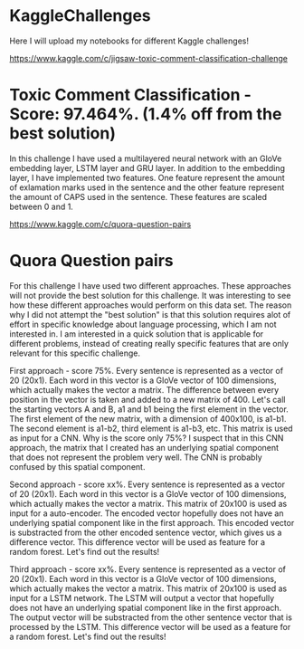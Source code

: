 # KaggleChallenges
Here I will upload my notebooks for different Kaggle challenges!


https://www.kaggle.com/c/jigsaw-toxic-comment-classification-challenge
# Toxic Comment Classification - Score: 97.464%. (1.4% off from the best solution)
In this challenge I have used a multilayered neural network with an GloVe embedding layer, LSTM layer and GRU layer. In addition to the embedding layer, I have implemented two features. One feature represent the amount of exlamation marks used in the sentence and the other feature represent the amount of CAPS used in the sentence. These features are scaled between 0 and 1.

https://www.kaggle.com/c/quora-question-pairs
# Quora Question pairs  
For this challenge I have used two different approaches. These approaches will not provide the best solution for this challenge. It was interesting to see how these different approaches would perform on this data set. The reason why I did not attempt the "best solution" is that this solution requires alot of effort in specific knowledge about language processing, which I am not interested in. I am interested in a quick solution that is applicable for different problems, instead of creating really specific features that are only relevant for this specific challenge.

First approach - score 75%.
Every sentence is represented as a vector of 20 (20x1). Each word in this vector is a GloVe vector of 100 dimensions, which actually makes the vector a matrix. The difference between every position in the vector is taken and added to a new matrix of 400. Let's call the starting vectors A and B, a1 and b1 being the first element in the vector. The first element of the new matrix, with a dimension of 400x100, is a1-b1. The second element is a1-b2, third element is a1-b3, etc. This matrix is used as input for a CNN. Why is the score only 75%? I suspect that in this CNN approach, the matrix that I created has an underlying spatial component that does not represent the problem very well. The CNN is probably confused by this spatial component.

Second approach - score xx%.
Every sentence is represented as a vector of 20 (20x1). Each word in this vector is a GloVe vector of 100 dimensions, which actually makes the vector a matrix. This matrix of 20x100 is used as input for a auto-encoder. The encoded vector hopefully does not have an underlying spatial component like in the first approach. This encoded vector is substracted from the other encoded sentence vector, which gives us a difference vector. This difference vector will be used as feature for a random forest. Let's find out the results!

Third approach - score xx%.
Every sentence is represented as a vector of 20 (20x1). Each word in this vector is a GloVe vector of 100 dimensions, which actually makes the vector a matrix. This matrix of 20x100 is used as input for a LSTM network. The LSTM will output a vector that hopefully does not have an underlying spatial component like in the first approach. The output vector will be substracted from the other sentence vector that is processed by the LSTM. This difference vector will be used as a feature for a random forest. Let's find out the results!
